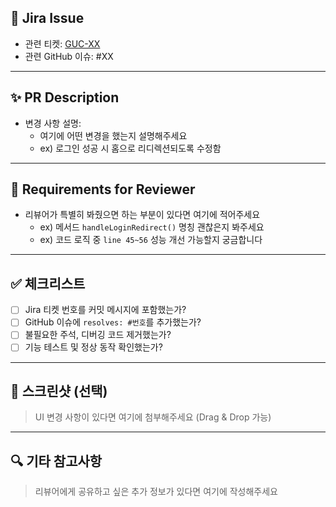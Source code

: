 ## 📌 Jira Issue

- 관련 티켓: [GUC-XX](https://sh0314.atlassian.net/browse/GUC-XX)
- 관련 GitHub 이슈: #XX

---

## ✨ PR Description

- 변경 사항 설명:
    - 여기에 어떤 변경을 했는지 설명해주세요
    - ex) 로그인 성공 시 홈으로 리디렉션되도록 수정함

---

## 📝 Requirements for Reviewer

- 리뷰어가 특별히 봐줬으면 하는 부분이 있다면 여기에 적어주세요
    - ex) 메서드 `handleLoginRedirect()` 명칭 괜찮은지 봐주세요
    - ex) 코드 로직 중 `line 45~56` 성능 개선 가능할지 궁금합니다

---

## ✅ 체크리스트

- [ ] Jira 티켓 번호를 커밋 메시지에 포함했는가?
- [ ] GitHub 이슈에 `resolves: #번호`를 추가했는가?
- [ ] 불필요한 주석, 디버깅 코드 제거했는가?
- [ ] 기능 테스트 및 정상 동작 확인했는가?

---

## 📸 스크린샷 (선택)

> UI 변경 사항이 있다면 여기에 첨부해주세요 (Drag & Drop 가능)

---

## 🔍 기타 참고사항

> 리뷰어에게 공유하고 싶은 추가 정보가 있다면 여기에 작성해주세요